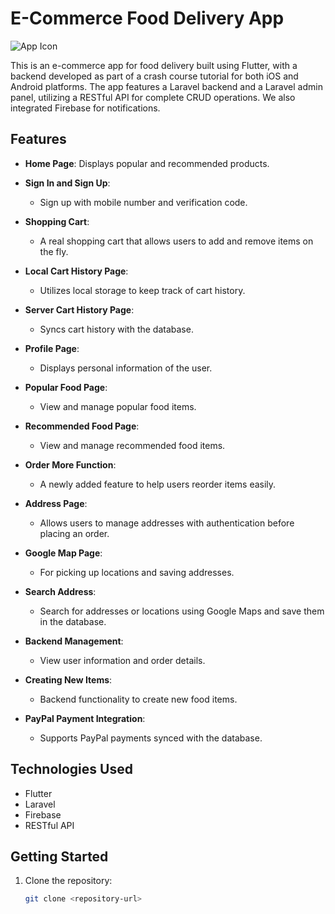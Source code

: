 # E-Commerce Food Delivery App

![App Icon](https://img.icons8.com/?size=100&id=HvSyOTPh74Q9&format=png&color=000000)

This is an e-commerce app for food delivery built using Flutter, with a backend developed as part of a crash course tutorial for both iOS and Android platforms. The app features a Laravel backend and a Laravel admin panel, utilizing a RESTful API for complete CRUD operations. We also integrated Firebase for notifications.

## Features

- **Home Page**: Displays popular and recommended products.
  
- **Sign In and Sign Up**: 
  - Sign up with mobile number and verification code.
  
- **Shopping Cart**: 
  - A real shopping cart that allows users to add and remove items on the fly.
  
- **Local Cart History Page**: 
  - Utilizes local storage to keep track of cart history.
  
- **Server Cart History Page**: 
  - Syncs cart history with the database.
  
- **Profile Page**: 
  - Displays personal information of the user.
  
- **Popular Food Page**: 
  - View and manage popular food items.
  
- **Recommended Food Page**: 
  - View and manage recommended food items.
  
- **Order More Function**: 
  - A newly added feature to help users reorder items easily.
  
- **Address Page**: 
  - Allows users to manage addresses with authentication before placing an order.
  
- **Google Map Page**: 
  - For picking up locations and saving addresses.
  
- **Search Address**: 
  - Search for addresses or locations using Google Maps and save them in the database.
  
- **Backend Management**: 
  - View user information and order details.
  
- **Creating New Items**: 
  - Backend functionality to create new food items.
  
- **PayPal Payment Integration**: 
  - Supports PayPal payments synced with the database.

## Technologies Used

- Flutter
- Laravel
- Firebase
- RESTful API

## Getting Started

1. Clone the repository:
   ```bash
   git clone <repository-url>